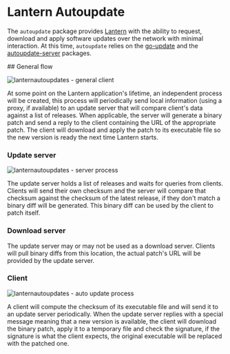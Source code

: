 # Lantern Autoupdate

The `autoupdate` package provides [Lantern][1] with the ability to request,
download and apply software updates over the network with minimal interaction.
At this time, `autoupdate` relies on the [go-update][2] and the
[autoupdate-server][3] packages.

## General flow

![lanternautoupdates - general client](https://cloud.githubusercontent.com/assets/385670/6097030/736614c8-af72-11e4-932f-07f718c51673.png)

At some point on the Lantern application's lifetime, an independent process
will be created, this process will periodically send local information (using a
proxy, if available) to an update server that will compare client's data
against a list of releases. When applicable, the server will generate a binary
patch and send a reply to the client containing the URL of the appropriate
patch. The client will download and apply the patch to its executable file so
the new version is ready the next time Lantern starts.

### Update server

![lanternautoupdates - server process](https://cloud.githubusercontent.com/assets/385670/6097042/cb08d42c-af72-11e4-9ca4-d09af2fbb11b.png)

The update server holds a list of releases and waits for queries from clients.
Clients will send their own checksum and the server will compare that checksum
against the checksum of the latest release, if they don't match a binary diff
will be generated. This binary diff can be used by the client to patch itself.

### Download server

The update server may or may not be used as a download server. Clients will
pull binary diffs from this location, the actual patch's URL will be provided
by the update server.

### Client

![lanternautoupdates - auto update process](https://cloud.githubusercontent.com/assets/385670/6097031/755f89c6-af72-11e4-82ea-0c82f27160b2.png)

A client will compute the checksum of its executable file and will send it to
an update server periodically. When the update server replies with a special
message meaning that a new version is available, the client will download the
binary patch, apply it to a temporary file and check the signature, if the
signature is what the client expects, the original executable will be replaced
with the patched one.

[1]: https://getlantern.org/
[2]: https://github.com/inconshreveable/go-update
[3]: https://github.com/getlantern/autoupdate-server
